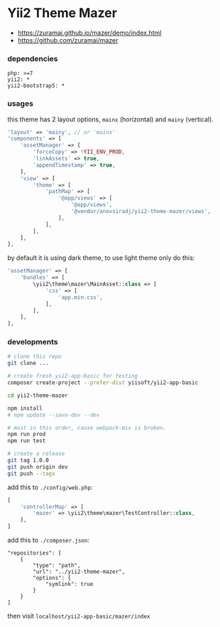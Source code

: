 # Yii2 Theme Mazer

- <https://zuramai.github.io/mazer/demo/index.html>
- <https://github.com/zuramai/mazer>

### dependencies

```
php: >=7
yii2: *
yii2-bootstrap5: *
```

### usages

this theme has 2 layout options,
`mainx` (horizontal) and `mainy` (vertical).

```php
'layout' => 'mainy', // or 'mainx'
'components' => [
	'assetManager' => [
		'forceCopy' => !YII_ENV_PROD,
		'linkAssets' => true,
		'appendTimestamp' => true,
	],
	'view' => [
		'theme' => [
			'pathMap' => [
				'@app/views' => [
					'@app/views',
					'@vendor/anovsiradj/yii2-theme-mazer/views',
				],
			],
		],
	],
],
```

by default it is using dark theme, to use light theme only do this:
```php
'assetManager' => [
	'bundles' => [
		\yii2\theme\mazer\MainAsset::class => [
			'css' => [
				'app.min.css',
			],
		],
	],
],
```

### developments

```sh
# clone this repo
git clone ...

# create fresh yii2-app-basic for testing
composer create-project --prefer-dist yiisoft/yii2-app-basic

cd yii2-theme-mazer

npm install
# npm update --save-dev --dev

# must in this order, cause webpack-mix is broken.
npm run prod
npm run test

# create a release
git tag 1.0.0
git push origin dev
git push --tags
```

add this to `./config/web.php`:

```php
[
	'controllerMap' => [
		'mazer' => \yii2\theme\mazer\TestController::class,
	],
]
```

add this to `./composer.json`:

```
"repositories": [
    {
        "type": "path",
        "url": "../yii2-theme-mazer",
        "options": {
            "symlink": true
        }
    }
]
```

then visit `localhost/yii2-app-basic/mazer/index`
